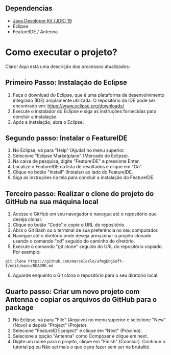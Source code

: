 ## Dependencias

- [Java Developer Kit (JDK) 19](https://www.oracle.com/java/technologies/javase/jdk19-archive-downloads.html)
- Eclipse
- FeatureIDE / Antenna

# Como executar o projeto?

Claro! Aqui está uma descrição dos processos atualizados:

## Primeiro Passo: Instalação do Eclipse
1. Faça o download do Eclipse, que é uma plataforma de desenvolvimento integrado (IDE) amplamente utilizada. O repositório da IDE pode ser encontrado em: https://www.eclipse.org/downloads/
2. Execute o instalador do Eclipse e siga as instruções fornecidas para concluir a instalação.
3. Após a instalação, abra o Eclipse.

## Segundo passo: Instalar o FeatureIDE

1. No Eclipse, vá para "Help" (Ajuda) no menu superior.
2. Selecione "Eclipse Marketplace" (Mercado do Eclipse).
3. Na caixa de pesquisa, digite "FeatureIDE" e pressione Enter.
4. Localize o FeatureIDE na lista de resultados e clique em "Go".
5. Clique no botão "Install" (Instalar) ao lado do FeatureIDE.
6. Siga as instruções na tela para concluir a instalação do FeatureIDE.

## Terceiro passo: Realizar o clone do projeto do GitHub na sua máquina local
1. Acesse o GitHub em seu navegador e navegue até o repositório que deseja clonar.
2. Clique no botão "Code" e copie o URL do repositório.
3. Abra o Git Bash ou o terminal de sua preferência no seu computador.
4. Navegue até o diretório onde deseja armazenar o projeto clonado usando o comando "cd" seguido do caminho do diretório.
5. Execute o comando "git clone" seguido do URL do repositório copiado. Por exemplo:
```
git clone https://github.com/marceloslo/ufmgEngSoft-I/edit/main/README.md
```
6. Aguarde enquanto o Git clona o repositório para o seu diretório local.

## Quarto passo: Criar um novo projeto com Antenna e copiar os arquivos do GitHub para o package
1. No Eclipse, vá para "File" (Arquivo) no menu superior e selecione "New" (Novo) e depois "Project" (Projeto).
2. Selecione "FeatureIDE project" e clique em "Next" (Próximo).
3. Selecione a opção "Antenna" como Composer e clique em next.
4. Digite um nome para o projeto, clique em "Finish" (Concluir).
Continue o tutorial pq eu Não sei mais o que é pra fazer sem ser na brutalité.
